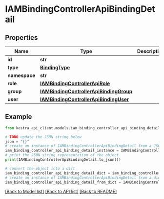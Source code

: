 # IAMBindingControllerApiBindingDetail


## Properties

Name | Type | Description | Notes
------------ | ------------- | ------------- | -------------
**id** | **str** |  | 
**type** | [**BindingType**](BindingType.md) |  | 
**namespace** | **str** |  | [optional] 
**role** | [**IAMBindingControllerApiRole**](IAMBindingControllerApiRole.md) |  | 
**group** | [**IAMBindingControllerApiBindingGroup**](IAMBindingControllerApiBindingGroup.md) |  | [optional] 
**user** | [**IAMBindingControllerApiBindingUser**](IAMBindingControllerApiBindingUser.md) |  | [optional] 

## Example

```python
from kestra_api_client.models.iam_binding_controller_api_binding_detail import IAMBindingControllerApiBindingDetail

# TODO update the JSON string below
json = "{}"
# create an instance of IAMBindingControllerApiBindingDetail from a JSON string
iam_binding_controller_api_binding_detail_instance = IAMBindingControllerApiBindingDetail.from_json(json)
# print the JSON string representation of the object
print(IAMBindingControllerApiBindingDetail.to_json())

# convert the object into a dict
iam_binding_controller_api_binding_detail_dict = iam_binding_controller_api_binding_detail_instance.to_dict()
# create an instance of IAMBindingControllerApiBindingDetail from a dict
iam_binding_controller_api_binding_detail_from_dict = IAMBindingControllerApiBindingDetail.from_dict(iam_binding_controller_api_binding_detail_dict)
```
[[Back to Model list]](../README.md#documentation-for-models) [[Back to API list]](../README.md#documentation-for-api-endpoints) [[Back to README]](../README.md)



